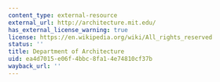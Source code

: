 ```yaml
---
content_type: external-resource
external_url: http://architecture.mit.edu/
has_external_license_warning: true
license: https://en.wikipedia.org/wiki/All_rights_reserved
status: ''
title: Department of Architecture
uid: ea4d7015-e06f-4bbc-8fa1-4e74810cf37b
wayback_url: ''
---
```

